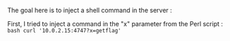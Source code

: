 The goal here is to inject a shell command in the server :

First, I tried to inject a command in the "x" parameter from the Perl script :
```bash curl '10.0.2.15:4747?x=getflag'```

